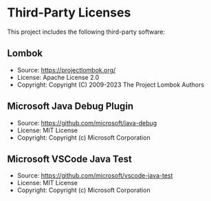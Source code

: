 # Third-Party Licenses

This project includes the following third-party software:

## Lombok
- Source: https://projectlombok.org/
- License: Apache License 2.0
- Copyright: Copyright (C) 2009-2023 The Project Lombok Authors

## Microsoft Java Debug Plugin
- Source: https://github.com/microsoft/java-debug
- License: MIT License
- Copyright: Copyright (c) Microsoft Corporation

## Microsoft VSCode Java Test
- Source: https://github.com/microsoft/vscode-java-test
- License: MIT License
- Copyright: Copyright (c) Microsoft Corporation